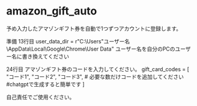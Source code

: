 # amazon_gift_auto
予め入力したアマゾンギフト券を自動で1つずつアカウントに登録します。

準備
13行目
user_data_dir = r"C:\Users\"ユーザー名\AppData\Local\Google\Chrome\User Data"
ユーザー名を自分のPCのユーザー名に書き換えてください

24行目
アマゾンギフト券のコードを入力してください。
gift_card_codes = [
    "コード1",
    "コード2",
    "コード3",
    # 必要な数だけコードを追加してください
    #chatgptで生成すると簡単です
]

自己責任でご使用ください。
